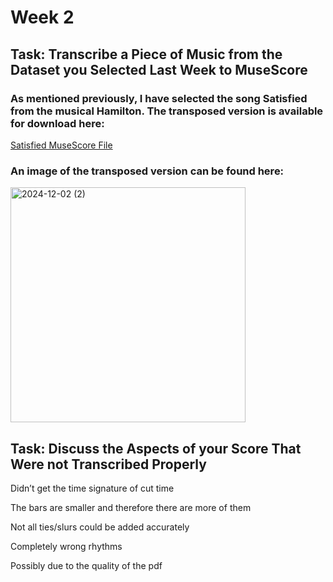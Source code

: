 # Week 2

## Task: Transcribe a Piece of Music from the Dataset you Selected Last Week to MuseScore

### As mentioned previously, I have selected the song Satisfied from the musical Hamilton. The transposed version is available for download here: 

[Satisfied MuseScore File](SatisfiedMuseScore.mscz)

### An image of the transposed version can be found here: 

<img width="376" alt="2024-12-02 (2)" src="https://github.com/user-attachments/assets/398bb123-f43a-420b-8a46-056db37505ab">

## Task: Discuss the Aspects of your Score That Were not Transcribed Properly

Didn’t get the time signature of cut time

The bars are smaller and therefore there are more of them

Not all ties/slurs could be added accurately

Completely wrong rhythms 

Possibly due to the quality of the pdf
